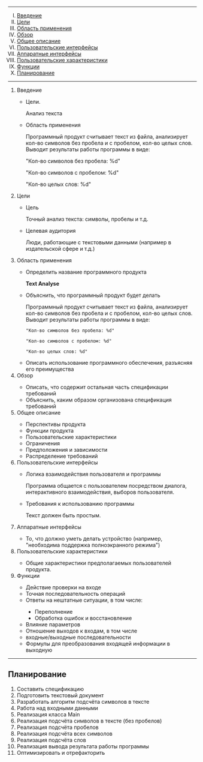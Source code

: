 
<body link="blue" vlink="purple">
<hr>
<ol type="I" align="left">

<li><a href="#1link">Введение</a></li>

<li><a href="#2link">Цели</a></li>

<li><a href="#3link">Область применения</a></li>

<li><a href="#4link">Обзор</a></li>

<li><a href="#5link">Общее описание</a></li>

<li><a href="#6link">Пользовательские интерфейсы</a></li>

<li><a href="#7link">Аппаратные интерфейсы</a></li>

<li><a href="#8link">Пользовательские характеристики</a></li>

<li><a href="#9link">Функции</a></li>
<li><a href="#10link">Планирование</a></li>
</ol>
<hr>

<ol type="1" align="left">

<li><a name="1link">Введение</a></li>
<ul>
  <li>
    <p>Цели.</p>
   <p>Анализ текста </p></li>
  <li>
    <p>Область применения</p>
<p>Программный продукт считывает текст из файла, анализирует кол-во символов без пробела и с пробелом, кол-во целых слов.
Выводит результаты работы программы в виде:

"Кол-во символов без пробела: %d"

"Кол-во символов с пробелом: %d"

"Кол-во целых слов: %d"
</p>
</li>
</ul>
<li><a name="2link">Цели</a></li>
<ul>
  <li>
    <p>Цель</p>
    <p>Точный анализ текста: символы, пробелы и т.д.</p>
</li>
  <li>
    <p>Целевая аудитория</p>
    <p>Люди, работающие с текстовыми данными (например в издательской сфере и т.д.)</p>
</li>
</ul>
  
<li><a name="3link">Область применения</a></li>
<ul>
  <li>
    <p>Определить название программного продукта</p>
    <p><b>Text Analyse</b></p>
  </li>
  <li>
    <p>Объяснить, что программный продукт будет делать</p>
    <p>Программный продукт считывает текст из файла, анализирует кол-во символов без пробела и с пробелом, кол-во целых слов.
    Выводит результаты работы программы в виде:

    "Кол-во символов без пробела: %d"

    "Кол-во символов с пробелом: %d"

    "Кол-во целых слов: %d"
</p>
</li>
  <li>Описать использование программного обеспечения, разъясняя его преимущества</li>
</ul>

<li><a name="4link">Обзор</a></li>
<ul>
  <li>Описать, что содержит остальная часть спецификации требований</li>
  <li>Объяснить, каким образом организована спецификация требований</li>
</ul>

<li><a name="5link">Общее описание</a></li>
<ul>
  <li>Перспективы продукта</li>
  <li>Функции продукта</li>
  <li>Пользовательские характеристики</li>
  <li>Ограничения</li>
  <li>Предположения и зависимости</li>
  <li>Распределение требований</li>
</ul>

<li><a name="6link">Пользовательские интерфейсы</a></li>
<ul>
  <li>
<p>Логика взаимодействия пользователя и программы</p>
<p>Программа общается с пользователем посредством диалога, интерактивного взаимодействия, выборов пользователя.</p>
</li>
  <li>
<p>Требования к использованию программы</p>
<p>Текст должен быть простым.</p>
</li>
</ul>

<li><a name="7link">Аппаратные интерфейсы</a></li>
<ul>
<li>То, что должно уметь делать устройство (например, "необходима поддержка полноэкранного режима")</li>
</ul>

<li><a name="8link">Пользовательские характеристики</a></li>
<ul>
<li>Общие характеристики предполагаемых пользователей продукта.</li>
</ul>
<li><a name="9link">Функции</a></li>
<ul>
  <li>Действие проверки на входе</li>
  <li>Точная последовательность операций</li>
  <li>Ответы на нештатные ситуации, в том числе:</li>
<ul style="list-style-type:disc">
  <li>Переполнение</li>
  <li>Обработка ошибок и восстановление</li>
</ul>
  <li>Влияние параметров</li>
  <li>Отношение выходов к входам, в том числе</li>
  <li>входные/выходные последовательности</li>
  <li>Формулы для преобразования входящей информации в выходную</li>
  </ul>
</ol>
<hr>
<h2><b><a name="10link">Планирование</a></b></h2>
<ol type="1" align="left">
<li>Составить спецификацию</li>
<li>Подготовить текстовый документ</li>
<li>Разработать алгоритм подсчёта символов в тексте</li>
<li>Работа над входными данными</li>
<li>Реализация класса Main</li>
<li>Реализация подсчёта символов в тексте (без пробелов)</li>
<li>Реализация подсчёта пробелов</li>
<li>Реализация подсчёта всех символов</li>
<li>Реализация подсчёта слов</li>
<li>Реализация вывода результата работы программы</li>
<li>Оптимизировать и отрефакторить</li>
</ol>
